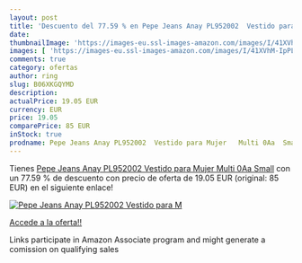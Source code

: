 ```yaml
---
layout: post
title: 'Descuento del 77.59 % en Pepe Jeans Anay PL952002  Vestido para M'
date: 
thumbnailImage: 'https://images-eu.ssl-images-amazon.com/images/I/41XVhM-IpPL._SL200_.jpg'
images: [ 'https://images-eu.ssl-images-amazon.com/images/I/41XVhM-IpPL._SL200_.jpg' ]
comments: true
category: ofertas
author: ring
slug: B06XKGQYMD
description:
actualPrice: 19.05 EUR
currency: EUR
price: 19.05
comparePrice: 85 EUR
inStock: true
prodname: Pepe Jeans Anay PL952002  Vestido para Mujer   Multi 0Aa  Small
---
```


Tienes [Pepe Jeans Anay PL952002  Vestido para Mujer   Multi 0Aa  Small](https://www.amazon.es/dp/B06XKGQYMD/?tag=tolees-21) con un 77.59 % de descuento con precio de oferta de 19.05 EUR (original: 85 EUR) en el siguiente enlace!

[![Pepe Jeans Anay PL952002  Vestido para M](https://images-eu.ssl-images-amazon.com/images/I/41XVhM-IpPL._SL200_.jpg)](https://www.amazon.es/dp/B06XKGQYMD/?tag=tolees-21)

[Accede a la oferta!!](https://www.amazon.es/dp/B06XKGQYMD/?tag=tolees-21)

Links participate in Amazon Associate program and might generate a comission on qualifying sales


